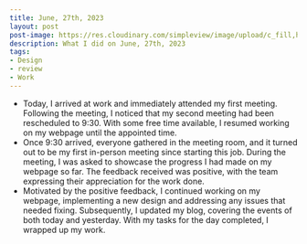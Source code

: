 ```yaml
---
title: June, 27th, 2023
layout: post
post-image: https://res.cloudinary.com/simpleview/image/upload/c_fill,h_375,w_600/crm/longisland/190_1591_faebed6e-5056-b3a8-497a624851093836.jpg
description: What I did on June, 27th, 2023
tags:
- Design
- review 
- Work
---
```


- Today, I arrived at work and immediately attended my first meeting. Following the meeting, I noticed that my second meeting had been rescheduled to 9:30. With some free time available, I resumed working on my webpage until the appointed time.
- Once 9:30 arrived, everyone gathered in the meeting room, and it turned out to be my first in-person meeting since starting this job. During the meeting, I was asked to showcase the progress I had made on my webpage so far. The feedback received was positive, with the team expressing their appreciation for the work done.
- Motivated by the positive feedback, I continued working on my webpage, implementing a new design and addressing any issues that needed fixing. Subsequently, I updated my blog, covering the events of both today and yesterday. With my tasks for the day completed, I wrapped up my work.